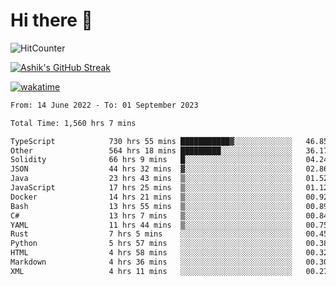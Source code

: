 # Hi there 👋

![HitCounter](https://hits.seeyoufarm.com/api/count/incr/badge.svg?url=https%3A%2F%2Fgithub.com%2Fashrhmn1212%2Fhit-counter)

<!-- ![Contribution Graph](https://github-readme-activity-graph.cyclic.app/graph?username=ashrhmn) -->


<!-- [![Top Langs](https://github-readme-stats.vercel.app/api/top-langs/?username=ashrhmn&layout=compact&theme=synthwave&langs_count=10&card_width=445)](https://github.com/anuraghazra/github-readme-stats) -->

[![Ashik's GitHub Streak](https://github-readme-streak-stats.herokuapp.com/?user=ashrhmn&theme=blood&fire=DD7F1C&background=151515&dates=9f9f9f&border=DD2727)](https://git.io/streak-stats)

<!-- ![Ashik's GitHub stats](https://github-readme-stats.vercel.app/api/?username=ashrhmn&show_icons=true&title_color=fff&icon_color=79ff97&text_color=9f9f9f&bg_color=151515) -->

[![wakatime](https://wakatime.com/badge/user/3df86613-ba63-4631-8e65-0ff18e7becad.svg)](https://wakatime.com/@3df86613-ba63-4631-8e65-0ff18e7becad)

<!--START_SECTION:waka-->

```txt
From: 14 June 2022 - To: 01 September 2023

Total Time: 1,560 hrs 7 mins

TypeScript            730 hrs 55 mins ███████████▓░░░░░░░░░░░░░   46.85 %
Other                 564 hrs 18 mins █████████░░░░░░░░░░░░░░░░   36.17 %
Solidity              66 hrs 9 mins   █░░░░░░░░░░░░░░░░░░░░░░░░   04.24 %
JSON                  44 hrs 32 mins  ▓░░░░░░░░░░░░░░░░░░░░░░░░   02.86 %
Java                  23 hrs 43 mins  ▒░░░░░░░░░░░░░░░░░░░░░░░░   01.52 %
JavaScript            17 hrs 25 mins  ▒░░░░░░░░░░░░░░░░░░░░░░░░   01.12 %
Docker                14 hrs 21 mins  ▒░░░░░░░░░░░░░░░░░░░░░░░░   00.92 %
Bash                  13 hrs 55 mins  ▒░░░░░░░░░░░░░░░░░░░░░░░░   00.89 %
C#                    13 hrs 7 mins   ▒░░░░░░░░░░░░░░░░░░░░░░░░   00.84 %
YAML                  11 hrs 44 mins  ▒░░░░░░░░░░░░░░░░░░░░░░░░   00.75 %
Rust                  7 hrs 5 mins    ░░░░░░░░░░░░░░░░░░░░░░░░░   00.45 %
Python                5 hrs 57 mins   ░░░░░░░░░░░░░░░░░░░░░░░░░   00.38 %
HTML                  4 hrs 58 mins   ░░░░░░░░░░░░░░░░░░░░░░░░░   00.32 %
Markdown              4 hrs 36 mins   ░░░░░░░░░░░░░░░░░░░░░░░░░   00.30 %
XML                   4 hrs 11 mins   ░░░░░░░░░░░░░░░░░░░░░░░░░   00.27 %
```

<!--END_SECTION:waka-->


<!--### Most Used Languages
<img src="https://wakatime.com/share/@ashrhmn/24ecb986-5bf8-4607-af7f-0aab08908d8c.png" />

### Favourite Tools
<img src="https://wakatime.com/share/@ashrhmn/f4e08015-f3bc-460a-9228-95a3ba11c604.png" />-->
